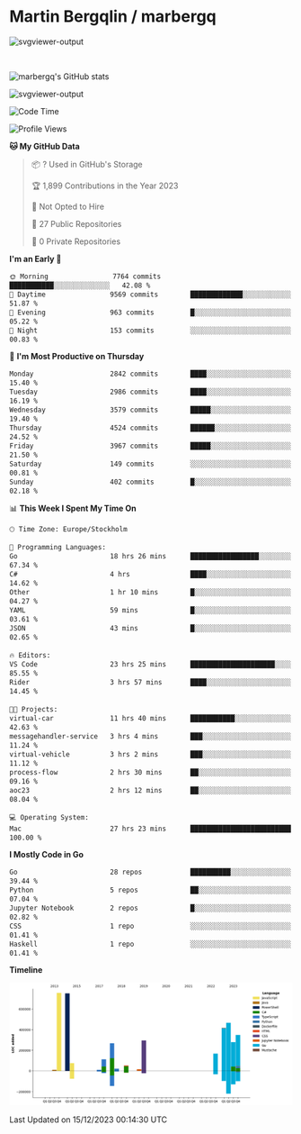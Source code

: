 # Martin Bergqlin / marbergq

![svgviewer-output](https://user-images.githubusercontent.com/2405410/206014777-22d41ecb-c24f-421d-b7d9-bba2cb5bb0de.svg)

<br>

<!--- [![Martin's Week](https://github-readme-stats.vercel.app/api/wakatime?username=marbergq&theme=dark)](https://github.com/anuraghazra/github-readme-stats) -->

![marbergq's GitHub stats](https://github-readme-stats.vercel.app/api?username=marbergq&count_private=true&show_icons=true)

![svgviewer-output](https://wakatime.com/badge/user/3f0a2069-6683-4e19-9a4a-7d21ea815067.svg)

<!--START_SECTION:waka-->
![Code Time](http://img.shields.io/badge/Code%20Time-3%2C608%20hrs%2036%20mins-blue)

![Profile Views](http://img.shields.io/badge/Profile%20Views-0-blue)

**🐱 My GitHub Data** 

> 📦 ? Used in GitHub's Storage 
 > 
> 🏆 1,899 Contributions in the Year 2023
 > 
> 🚫 Not Opted to Hire
 > 
> 📜 27 Public Repositories 
 > 
> 🔑 0 Private Repositories 
 > 
**I'm an Early 🐤** 

```text
🌞 Morning                7764 commits        ███████████░░░░░░░░░░░░░░   42.08 % 
🌆 Daytime                9569 commits        █████████████░░░░░░░░░░░░   51.87 % 
🌃 Evening                963 commits         █░░░░░░░░░░░░░░░░░░░░░░░░   05.22 % 
🌙 Night                  153 commits         ░░░░░░░░░░░░░░░░░░░░░░░░░   00.83 % 
```
📅 **I'm Most Productive on Thursday** 

```text
Monday                   2842 commits        ████░░░░░░░░░░░░░░░░░░░░░   15.40 % 
Tuesday                  2986 commits        ████░░░░░░░░░░░░░░░░░░░░░   16.19 % 
Wednesday                3579 commits        █████░░░░░░░░░░░░░░░░░░░░   19.40 % 
Thursday                 4524 commits        ██████░░░░░░░░░░░░░░░░░░░   24.52 % 
Friday                   3967 commits        █████░░░░░░░░░░░░░░░░░░░░   21.50 % 
Saturday                 149 commits         ░░░░░░░░░░░░░░░░░░░░░░░░░   00.81 % 
Sunday                   402 commits         █░░░░░░░░░░░░░░░░░░░░░░░░   02.18 % 
```


📊 **This Week I Spent My Time On** 

```text
🕑︎ Time Zone: Europe/Stockholm

💬 Programming Languages: 
Go                       18 hrs 26 mins      █████████████████░░░░░░░░   67.34 % 
C#                       4 hrs               ████░░░░░░░░░░░░░░░░░░░░░   14.62 % 
Other                    1 hr 10 mins        █░░░░░░░░░░░░░░░░░░░░░░░░   04.27 % 
YAML                     59 mins             █░░░░░░░░░░░░░░░░░░░░░░░░   03.61 % 
JSON                     43 mins             █░░░░░░░░░░░░░░░░░░░░░░░░   02.65 % 

🔥 Editors: 
VS Code                  23 hrs 25 mins      █████████████████████░░░░   85.55 % 
Rider                    3 hrs 57 mins       ████░░░░░░░░░░░░░░░░░░░░░   14.45 % 

🐱‍💻 Projects: 
virtual-car              11 hrs 40 mins      ███████████░░░░░░░░░░░░░░   42.63 % 
messagehandler-service   3 hrs 4 mins        ███░░░░░░░░░░░░░░░░░░░░░░   11.24 % 
virtual-vehicle          3 hrs 2 mins        ███░░░░░░░░░░░░░░░░░░░░░░   11.12 % 
process-flow             2 hrs 30 mins       ██░░░░░░░░░░░░░░░░░░░░░░░   09.16 % 
aoc23                    2 hrs 12 mins       ██░░░░░░░░░░░░░░░░░░░░░░░   08.04 % 

💻 Operating System: 
Mac                      27 hrs 23 mins      █████████████████████████   100.00 % 
```

**I Mostly Code in Go** 

```text
Go                       28 repos            ██████████░░░░░░░░░░░░░░░   39.44 % 
Python                   5 repos             ██░░░░░░░░░░░░░░░░░░░░░░░   07.04 % 
Jupyter Notebook         2 repos             █░░░░░░░░░░░░░░░░░░░░░░░░   02.82 % 
CSS                      1 repo              ░░░░░░░░░░░░░░░░░░░░░░░░░   01.41 % 
Haskell                  1 repo              ░░░░░░░░░░░░░░░░░░░░░░░░░   01.41 % 
```



**Timeline**

![Lines of Code chart](https://raw.githubusercontent.com/marbergq/marbergq/main/assets/bar_graph.png)


 Last Updated on 15/12/2023 00:14:30 UTC
<!--END_SECTION:waka-->
